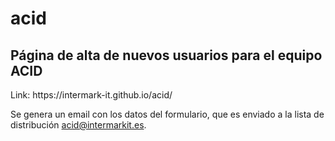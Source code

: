 # acid
<h2>Página de alta de nuevos usuarios para el equipo ACID</h2>
<p>Link: https://intermark-it.github.io/acid/</p>
<p>Se genera un email con los datos del formulario, que es enviado a la lista de distribución <a href="mailto:acid@intermarkit.es">acid@intermarkit.es</a>.
